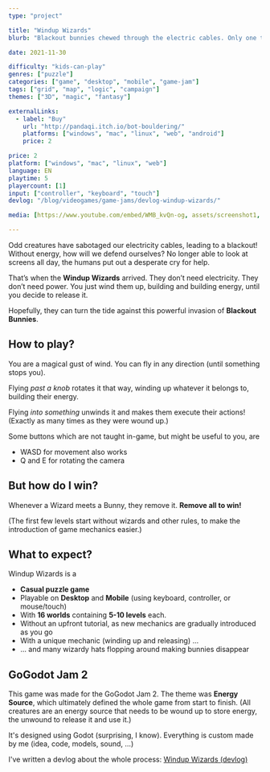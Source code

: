 ```yaml
---
type: "project"

title: "Windup Wizards"
blurb: "Blackout bunnies chewed through the electric cables. Only one thing can save you now: windup toys."

date: 2021-11-30

difficulty: "kids-can-play"
genres: ["puzzle"]
categories: ["game", "desktop", "mobile", "game-jam"]
tags: ["grid", "map", "logic", "campaign"]
themes: ["3D", "magic", "fantasy"]

externalLinks:
  - label: "Buy"
    url: "http://pandaqi.itch.io/bot-bouldering/"
    platforms: ["windows", "mac", "linux", "web", "android"]
    price: 2

price: 2
platform: ["windows", "mac", "linux", "web"]
language: EN
playtime: 5
playercount: [1]
input: ["controller", "keyboard", "touch"]
devlog: "/blog/videogames/game-jams/devlog-windup-wizards/"

media: [https://www.youtube.com/embed/WMB_kvQn-og, assets/screenshot1, assets/screenshot2, assets/screenshot3, assets/screenshot4, assets/screenshot5, assets/screenshot6, assets/screenshot7, assets/screenshot8, assets/screenshot9, assets/screenshot10, assets/windup-wizards-header-itch]

---
```


Odd creatures have sabotaged our electricity cables, leading to a blackout! Without energy, how will we defend ourselves? No longer able to look at screens all day, the humans put out a desperate cry for help.  

That’s when the **Windup Wizards** arrived. They don’t need electricity. They don’t need power. You just wind them up, building and building energy, until you decide to release it.  

Hopefully, they can turn the tide against this powerful invasion of **Blackout Bunnies**.  

## How to play?

You are a magical gust of wind. You can fly in any direction (until something stops you).  

Flying _past a knob_ rotates it that way, winding up whatever it belongs to, building their energy.

Flying _into something_ unwinds it and makes them execute their actions! (Exactly as many times as they were wound up.)

Some buttons which are not taught in-game, but might be useful to you, are
* WASD for movement also works
* Q and E for rotating the camera

## But how do I win?

Whenever a Wizard meets a Bunny, they remove it. **Remove all to win!**

(The first few levels start without wizards and other rules, to make the introduction of game mechanics easier.)

## What to expect?

Windup Wizards is a

* **Casual puzzle game**
* Playable on **Desktop** and **Mobile** (using keyboard, controller, or mouse/touch)
* With **16 worlds** containing **5-10 levels** each.
* Without an upfront tutorial, as new mechanics are gradually introduced as you go
* With a unique mechanic (winding up and releasing) ...
* ... and many wizardy hats flopping around making bunnies disappear

## GoGodot Jam 2

This game was made for the GoGodot Jam 2. The theme was **Energy Source**, which ultimately defined the whole game from start to finish. (All creatures are an energy source that needs to be wound up to store energy, the unwound to release it and use it.)

It's designed using Godot (surprising, I know). Everything is custom made by me (idea, code, models, sound, ...)

I've written a devlog about the whole process: [Windup Wizards (devlog)](/blog/videogames/game-jams/devlog-windup-wizards)